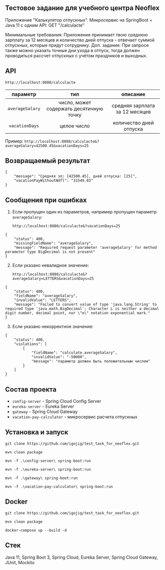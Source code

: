 ## Тестовое задание для учебного центра Neoflex
Приложение "Калькулятор отпускных".
Микросервис на SpringBoot + Java 11 c одним API:
GET "/calculacte"

Минимальные требования: Приложение принимает твою среднюю зарплату за 12 месяцев и количество дней отпуска - отвечает суммой отпускных, которые придут сотруднику.
Доп. задание: При запросе также можно указать точные дни ухода в отпуск, тогда должен проводиться рассчет отпускных с учётом праздников и выходных.

## API
`http://localhost:8080/calculacte`

|    параметр     |                   тип                   |            описание            |
|:---------------:|:---------------------------------------:|:------------------------------:|
| `averageSalary` | число, может содержать десятичную точку | средняя зарплата за 12 месяцев |
| `vacationDays`  | целое число                             | количество дней отпуска        |                                                                                                                                                                |

Пример: `http://localhost:8080/calculacte&?averageSalary=42500.45&vacationDays=25`

## Возвращаемый результат
```
{
    "message": "Средняя зп: [42500.45], дней отпуска: [25]",
    "vacationPayWithoutNdfl": "31549.03"
}
```

## Сообщения при ошибках
1. Если пропущен один из параметров, например пропущен параметр `averageSalary`:

    `http://localhost:8080/calculacte&?vacationDays=25`

    
```
{
    "status": 400,
    "missingFieldName": "averageSalary",
    "message": "Required request parameter 'averageSalary' for method parameter type BigDecimal is not present"
}
```

2. Если указано невалидное значение:

   `http://localhost:8080/calculacte&?averageSalary=LETTERS&vacationDays=25`

    
```
{
    "status": 400,
    "fieldName": "averageSalary",
    "invalidValue": "LETTERS",
    "message": "Failed to convert value of type 'java.lang.String' to required type 'java.math.BigDecimal'; Character L is neither a decimal digit number, decimal point, nor \"e\" notation exponential mark."
}
```
3. Если указано некорректное значение:
```
{
    "status": 400,
    "violations": [
        {
            "fieldName": "calculate.averageSalary",
            "invalidValue": "-50000",
            "message": "параметр должен быть положительным числом"
        }
    ]
}
```

## Состав проекта
 - `config-server` - Spring Cloud Config Server
 - `eureka-server` - Eureka Server
 - `gateway` - Spring Cloud Gateway
 - `vacation-pay-calculator` - микросервис расчета отпускных

## Установка и запуск
`git clone https://github.com/igojig/test_task_for_neoflex.git`

`mvn clean package`

`mvn -f .\config-server\ spring-boot:run`

`mvn -f .\eureka-server\ spring-boot:run`

`mvn -f .\gateway\ spring-boot:run`

`mvn -f .\vacation-pay-calculator\ spring-boot:run`

## Docker
`git clone https://github.com/igojig/test_task_for_neoflex.git`

`mvn clean package`

`docker-compose up --build -d`


## Стек
Java 11, Spring Boot 3, Spring Cloud, Eureka Server, Spring Cloud Gateway, JUnit, Mockito




